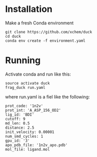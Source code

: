 # Installation

Make a fresh Conda environment
```
git clone https://github.com/xchem/duck
cd duck
conda env create -f environment.yaml 
```
# Running

Activate conda and run like this:
```
source activate duck
frag_duck run.yaml
```

where run.yaml is a fiel like the following:

```
prot_code: '1n2v'
prot_int: 'A_ASP_156_OD2'
lig_id: 'BDI'
cutoff: 9
md_len: 0.5
distance: 2.5
init_velocity: 0.00001
num_smd_cycles: 1
gpu_id: '3'
apo_pdb_file: '1n2v_apo.pdb'
mol_file: ligand.mol
```
